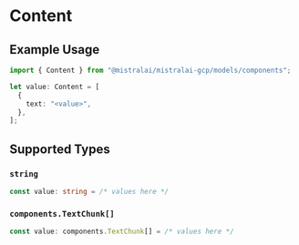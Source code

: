 # Content

## Example Usage

```typescript
import { Content } from "@mistralai/mistralai-gcp/models/components";

let value: Content = [
  {
    text: "<value>",
  },
];
```

## Supported Types

### `string`

```typescript
const value: string = /* values here */
```

### `components.TextChunk[]`

```typescript
const value: components.TextChunk[] = /* values here */
```

